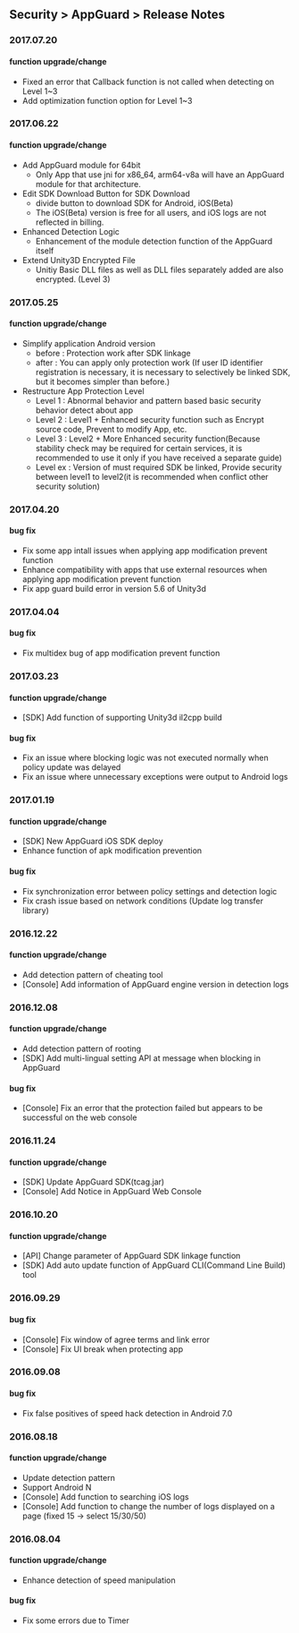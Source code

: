 ## Security > AppGuard > Release Notes

### 2017.07.20

#### function upgrade/change
* Fixed an error that Callback function is not called when detecting on Level 1~3
* Add optimization function option for Level 1~3

### 2017.06.22

#### function upgrade/change
* Add AppGuard module for 64bit
    * Only App that use jni for x86_64, arm64-v8a will have an AppGuard module for that architecture.
* Edit SDK Download Button for SDK Download
    * divide button to download SDK for Android, iOS(Beta)
    * The iOS(Beta) version is free for all users, and iOS logs are not reflected in billing.
* Enhanced Detection Logic
    * Enhancement of the module detection function of the AppGuard itself
* Extend Unity3D Encrypted File
    * Unitiy Basic DLL files as well as DLL files separately added are also encrypted. (Level 3)

### 2017.05.25

#### function upgrade/change
* Simplify application Android version
    * before : Protection work after SDK linkage
    * after : You can apply only protection work (If user ID identifier registration is necessary, it is necessary to selectively be linked SDK, but it becomes simpler than before.)
* Restructure App Protection Level
    * Level 1 : Abnormal behavior and pattern based basic security behavior detect about app
    * Level 2 : Level1 + Enhanced security function such as Encrypt source code, Prevent to modify App, etc.
    * Level 3 : Level2 + More Enhanced security function(Because stability check may be required for certain services, it is recommended to use it only if you have received a separate guide)
    * Level ex : Version of must required SDK be linked, Provide security between level1 to level2(it is recommended when conflict other security solution)

### 2017.04.20

#### bug fix
* Fix some app intall issues when applying app modification prevent function
* Enhance compatibility with apps that use external resources when applying app modification prevent function
* Fix app guard build error in version 5.6 of Unity3d

### 2017.04.04

#### bug fix
* Fix multidex bug of app modification prevent function

### 2017.03.23

#### function upgrade/change
* [SDK] Add function of supporting Unity3d il2cpp build

#### bug fix
* Fix an issue where blocking logic was not executed normally when policy update was delayed
* Fix an issue where unnecessary exceptions were output to Android logs

### 2017.01.19

#### function upgrade/change
* [SDK] New AppGuard iOS SDK deploy
* Enhance function of apk modification prevention

#### bug fix
* Fix synchronization error between policy settings and detection logic
* Fix crash issue based on network conditions (Update log transfer library)

### 2016.12.22

#### function upgrade/change
* Add detection pattern of cheating tool
* [Console] Add information of AppGuard engine version in detection logs

### 2016.12.08

#### function upgrade/change
* Add detection pattern of rooting
* [SDK] Add multi-lingual setting API at message when blocking in AppGuard

#### bug fix
* [Console] Fix an error that the protection failed but appears to be successful on the web console

### 2016.11.24

#### function upgrade/change

* [SDK] Update AppGuard SDK(tcag.jar)
* [Console] Add Notice in AppGuard Web Console

### 2016.10.20

#### function upgrade/change

* [API] Change parameter of AppGuard SDK linkage function
* [SDK] Add auto update function of AppGuard CLI(Command Line Build) tool

### 2016.09.29

#### bug fix

* [Console] Fix window of agree terms and link error
* [Console] Fix UI break when protecting app

### 2016.09.08

#### bug fix

* Fix false positives of speed hack detection in Android 7.0

### 2016.08.18

#### function upgrade/change

* Update detection pattern
* Support Android N
* [Console] Add function to searching iOS logs
* [Console] Add function to change the number of logs displayed on a page (fixed 15 -> select 15/30/50)

### 2016.08.04

#### function upgrade/change

* Enhance detection of speed manipulation

#### bug fix

* Fix some errors due to Timer

